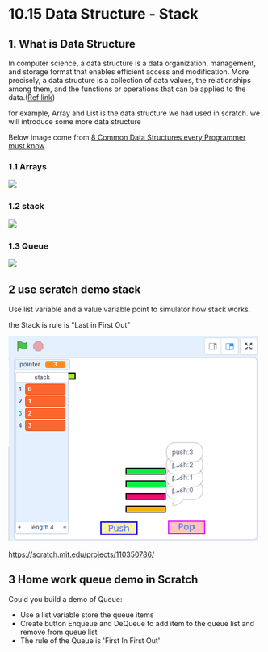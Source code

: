 # 10.15 Data Structure - Stack

## 1. What is Data Structure

In computer science, a data structure is a data organization, management, and storage format that enables efficient access and modification. More precisely, a data structure is a collection of data values, the relationships among them, and the functions or operations that can be applied to the data.([Ref link](https://en.wikipedia.org/wiki/Data_structure))

for example, Array and List is the data structure we had used in scratch. we will introduce some more data structure

Below image come from [8 Common Data Structures every Programmer must know](https://towardsdatascience.com/8-common-data-structures-every-programmer-must-know-171acf6a1a42)

### 1.1 Arrays
![](https://miro.medium.com/max/700/1*pYIKtQYbX8vgCWrwe1YOyg.png)

### 1.2 stack
![](https://miro.medium.com/max/700/1*e4XWkyzxdOreblbPlbOCyw.jpeg)

### 1.3 Queue
![](https://miro.medium.com/max/700/1*GbtPRh9OWh1jtCtCa9czIg.jpeg)

## 2 use scratch demo stack

Use list variable and a value variable point to simulator how stack works.

the Stack is rule is "Last in First Out"

![stack deomo](10.15_stackDemo.png)

<https://scratch.mit.edu/projects/110350786/>

## 3 Home work queue demo in Scratch

Could you build a demo of Queue:

- Use a list variable store the queue items
- Create button Enqueue and DeQueue to add item to the queue list and remove from queue list
- The rule of the Queue is 'First In First Out'
  